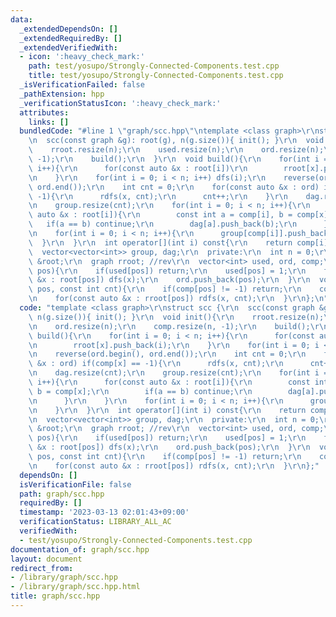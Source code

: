 ```yaml
---
data:
  _extendedDependsOn: []
  _extendedRequiredBy: []
  _extendedVerifiedWith:
  - icon: ':heavy_check_mark:'
    path: test/yosupo/Strongly-Connected-Components.test.cpp
    title: test/yosupo/Strongly-Connected-Components.test.cpp
  _isVerificationFailed: false
  _pathExtension: hpp
  _verificationStatusIcon: ':heavy_check_mark:'
  attributes:
    links: []
  bundledCode: "#line 1 \"graph/scc.hpp\"\ntemplate <class graph>\r\nstruct scc {\r\
    \n  scc(const graph &g): root(g), n(g.size()){ init(); }\r\n  void init(){\r\n\
    \    rroot.resize(n);\r\n    used.resize(n);\r\n    ord.resize(n);\r\n    comp.resize(n,\
    \ -1);\r\n    build();\r\n  }\r\n  void build(){\r\n    for(int i = 0; i < n;\
    \ i++){\r\n      for(const auto &x : root[i])\r\n        rroot[x].push_back(i);\r\
    \n    }\r\n    for(int i = 0; i < n; i++) dfs(i);\r\n    reverse(ord.begin(),\
    \ ord.end());\r\n    int cnt = 0;\r\n    for(const auto &x : ord) if(comp[x] ==\
    \ -1){\r\n      rdfs(x, cnt);\r\n      cnt++;\r\n    }\r\n    dag.resize(cnt);\r\
    \n    group.resize(cnt);\r\n    for(int i = 0; i < n; i++){\r\n      for(const\
    \ auto &x : root[i]){\r\n        const int a = comp[i], b = comp[x];\r\n     \
    \   if(a == b) continue;\r\n        dag[a].push_back(b);\r\n      }\r\n    }\r\
    \n    for(int i = 0; i < n; i++){\r\n      group[comp[i]].push_back(i);\r\n  \
    \  }\r\n  }\r\n  int operator[](int i) const{\r\n    return comp[i];\r\n  }\r\n\
    \  vector<vector<int>> group, dag;\r\n  private:\r\n  int n = 0;\r\n  const graph\
    \ &root;\r\n  graph rroot; //rev\r\n  vector<int> used, ord, comp;\r\n  void dfs(int\
    \ pos){\r\n    if(used[pos]) return;\r\n    used[pos] = 1;\r\n    for(const auto\
    \ &x : root[pos]) dfs(x);\r\n    ord.push_back(pos);\r\n  }\r\n  void rdfs(int\
    \ pos, const int cnt){\r\n    if(comp[pos] != -1) return;\r\n    comp[pos] = cnt;\r\
    \n    for(const auto &x : rroot[pos]) rdfs(x, cnt);\r\n  }\r\n};\n"
  code: "template <class graph>\r\nstruct scc {\r\n  scc(const graph &g): root(g),\
    \ n(g.size()){ init(); }\r\n  void init(){\r\n    rroot.resize(n);\r\n    used.resize(n);\r\
    \n    ord.resize(n);\r\n    comp.resize(n, -1);\r\n    build();\r\n  }\r\n  void\
    \ build(){\r\n    for(int i = 0; i < n; i++){\r\n      for(const auto &x : root[i])\r\
    \n        rroot[x].push_back(i);\r\n    }\r\n    for(int i = 0; i < n; i++) dfs(i);\r\
    \n    reverse(ord.begin(), ord.end());\r\n    int cnt = 0;\r\n    for(const auto\
    \ &x : ord) if(comp[x] == -1){\r\n      rdfs(x, cnt);\r\n      cnt++;\r\n    }\r\
    \n    dag.resize(cnt);\r\n    group.resize(cnt);\r\n    for(int i = 0; i < n;\
    \ i++){\r\n      for(const auto &x : root[i]){\r\n        const int a = comp[i],\
    \ b = comp[x];\r\n        if(a == b) continue;\r\n        dag[a].push_back(b);\r\
    \n      }\r\n    }\r\n    for(int i = 0; i < n; i++){\r\n      group[comp[i]].push_back(i);\r\
    \n    }\r\n  }\r\n  int operator[](int i) const{\r\n    return comp[i];\r\n  }\r\
    \n  vector<vector<int>> group, dag;\r\n  private:\r\n  int n = 0;\r\n  const graph\
    \ &root;\r\n  graph rroot; //rev\r\n  vector<int> used, ord, comp;\r\n  void dfs(int\
    \ pos){\r\n    if(used[pos]) return;\r\n    used[pos] = 1;\r\n    for(const auto\
    \ &x : root[pos]) dfs(x);\r\n    ord.push_back(pos);\r\n  }\r\n  void rdfs(int\
    \ pos, const int cnt){\r\n    if(comp[pos] != -1) return;\r\n    comp[pos] = cnt;\r\
    \n    for(const auto &x : rroot[pos]) rdfs(x, cnt);\r\n  }\r\n};"
  dependsOn: []
  isVerificationFile: false
  path: graph/scc.hpp
  requiredBy: []
  timestamp: '2023-03-13 02:01:43+09:00'
  verificationStatus: LIBRARY_ALL_AC
  verifiedWith:
  - test/yosupo/Strongly-Connected-Components.test.cpp
documentation_of: graph/scc.hpp
layout: document
redirect_from:
- /library/graph/scc.hpp
- /library/graph/scc.hpp.html
title: graph/scc.hpp
---
```


